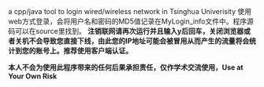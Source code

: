 a cpp/java tool to login wired/wireless network in Tsinghua Univerisity
使用web方式登录，会将用户名和密码的MD5值记录在MyLogin\_info文件中。程序源码可以在source里找到。
**注销联网请再次运行并且输入y后回车，关闭浏览器或者关机不会导致您直接下线，由此您的IP地址可能会被冒用从而产生的流量将会统计到您的账号上。推荐使用客户端认证。**

**本人不会为使用此程序带来的任何后果承担责任，仅作学术交流使用，Use at Your Own Risk**